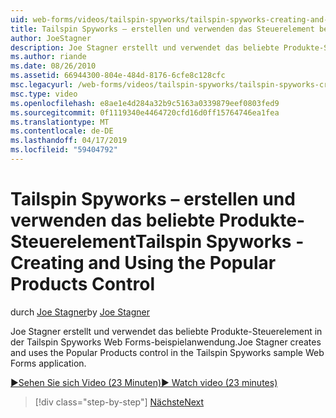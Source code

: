 ```yaml
---
uid: web-forms/videos/tailspin-spyworks/tailspin-spyworks-creating-and-using-the-popular-products-control
title: Tailspin Spyworks – erstellen und verwenden das Steuerelement beliebte Produkte | Microsoft-Dokumentation
author: JoeStagner
description: Joe Stagner erstellt und verwendet das beliebte Produkte-Steuerelement in der Tailspin Spyworks Web Forms-beispielanwendung.
ms.author: riande
ms.date: 08/26/2010
ms.assetid: 66944300-804e-484d-8176-6cfe8c128cfc
msc.legacyurl: /web-forms/videos/tailspin-spyworks/tailspin-spyworks-creating-and-using-the-popular-products-control
msc.type: video
ms.openlocfilehash: e8ae1e4d284a32b9c5163a0339879eef0803fed9
ms.sourcegitcommit: 0f1119340e4464720cfd16d0ff15764746ea1fea
ms.translationtype: MT
ms.contentlocale: de-DE
ms.lasthandoff: 04/17/2019
ms.locfileid: "59404792"
---
```

# <a name="tailspin-spyworks---creating-and-using-the-popular-products-control"></a><span data-ttu-id="7cfc3-103">Tailspin Spyworks – erstellen und verwenden das beliebte Produkte-Steuerelement</span><span class="sxs-lookup"><span data-stu-id="7cfc3-103">Tailspin Spyworks - Creating and Using the Popular Products Control</span></span>

<span data-ttu-id="7cfc3-104">durch [Joe Stagner](https://github.com/JoeStagner)</span><span class="sxs-lookup"><span data-stu-id="7cfc3-104">by [Joe Stagner](https://github.com/JoeStagner)</span></span>

<span data-ttu-id="7cfc3-105">Joe Stagner erstellt und verwendet das beliebte Produkte-Steuerelement in der Tailspin Spyworks Web Forms-beispielanwendung.</span><span class="sxs-lookup"><span data-stu-id="7cfc3-105">Joe Stagner creates and uses the Popular Products control in the Tailspin Spyworks sample Web Forms application.</span></span>

[<span data-ttu-id="7cfc3-106">&#9654;Sehen Sie sich Video (23 Minuten)</span><span class="sxs-lookup"><span data-stu-id="7cfc3-106">&#9654; Watch video (23 minutes)</span></span>](https://channel9.msdn.com/Blogs/ASP-NET-Site-Videos/tailspin-spyworks-creating-and-using-the-popular-products-control)

> [!div class="step-by-step"]
> [<span data-ttu-id="7cfc3-107">Nächste</span><span class="sxs-lookup"><span data-stu-id="7cfc3-107">Next</span></span>](tailspin-spyworks-implementing-and-using-the-also-purchased-control.md)

